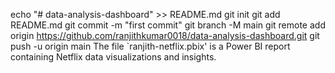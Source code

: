 echo "# data-analysis-dashboard" >> README.md
git init
git add README.md
git commit -m "first commit"
git branch -M main
git remote add origin https://github.com/ranjithkumar0018/data-analysis-dashboard.git
git push -u origin main
The file `ranjith-netflix.pbix' is a Power BI report containing Netflix data visualizations and insights.
